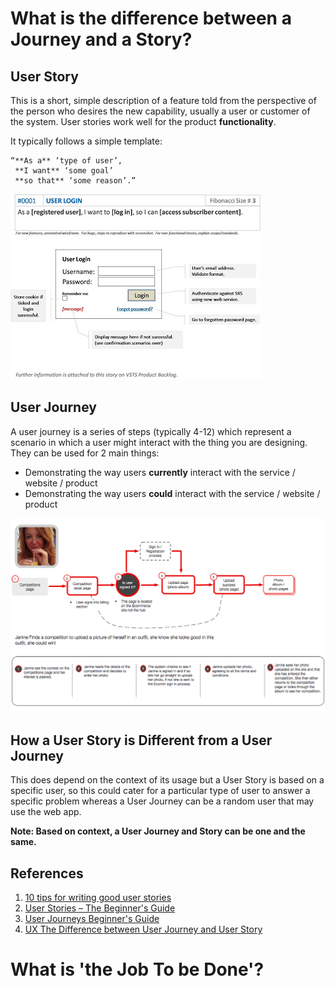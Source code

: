 # What is the difference between a Journey and a Story?

## User Story

This is a short, simple description of a feature told from the perspective of the person who desires the new capability, usually a user or customer of the system.
User stories work well for the product **functionality**.

It typically follows a simple template:

```
“**As a** ‘type of user’,
 **I want** ‘some goal’
 **so that** ‘some reason’.”
```
![user_story](./images/user_story.jpg)

## User Journey

A user journey is a series of steps (typically 4-12) which represent a scenario in which a user might interact with the thing you are designing. They can be used for 2 main things:

* Demonstrating the way users **currently** interact with the service / website / product
* Demonstrating the way users **could** interact with the service / website / product

![user_journey](./images/user_journey.png)

## How a User Story is Different from a User Journey

This does depend on the context of its usage but a User Story is based on a specific user, so this could cater for a particular type of user to answer a specific problem whereas a User Journey can be a random user that may use the web app.

**Note: Based on context, a User Journey and Story can be one and the same.**

## References
1. [10 tips for writing good user stories](http://www.romanpichler.com/blog/10-tips-writing-good-user-stories/)
2.  [User Stories – The Beginner's Guide](http://theuxreview.co.uk/user-stories-the-beginners-guide/)
3. [User Journeys Beginner's Guide](http://theuxreview.co.uk/user-journeys-beginners-guide/)
4. [UX The Difference between User Journey and User Story](http://www.i3lance.co.uk/2015/02/the-difference-between-storyboard-and-user-journey-and-user-story/)

# What is 'the Job To be Done'?

